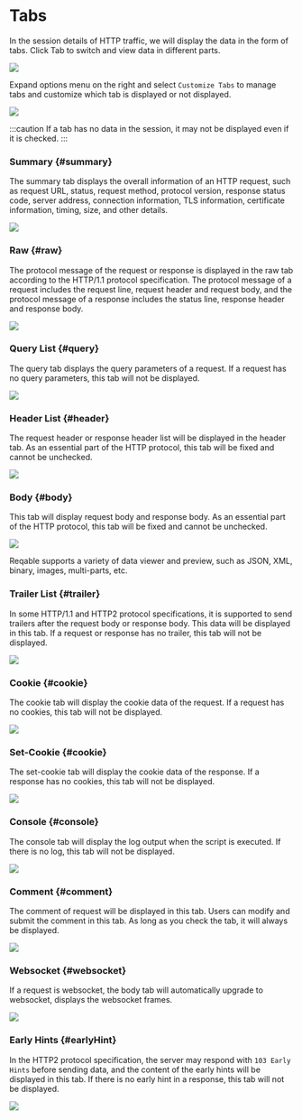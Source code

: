 # Tabs

In the session details of HTTP traffic, we will display the data in the form of tabs. Click Tab to switch and view data in different parts.

![](arts/tabs_01.png)

Expand options menu on the right and select `Customize Tabs` to manage tabs and customize which tab is displayed or not displayed.

![](arts/tabs_02.png)

:::caution
If a tab has no data in the session, it may not be displayed even if it is checked.
:::

### Summary {#summary}

The summary tab displays the overall information of an HTTP request, such as request URL, status, request method, protocol version, response status code, server address, connection information, TLS information, certificate information, timing, size, and other details.

![](arts/tabs_03.png)

### Raw {#raw}

The protocol message of the request or response is displayed in the raw tab according to the HTTP/1.1 protocol specification. The protocol message of a request includes the request line, request header and request body, and the protocol message of a response includes the status line, response header and response body.

![](arts/tabs_04.png)

### Query List {#query}

The query tab displays the query parameters of a request. If a request has no query parameters, this tab will not be displayed.

![](arts/tabs_05.png)

### Header List {#header}

The request header or response header list will be displayed in the header tab. As an essential part of the HTTP protocol, this tab will be fixed and cannot be unchecked.

![](arts/tabs_06.png)

### Body {#body}

This tab will display request body and response body. As an essential part of the HTTP protocol, this tab will be fixed and cannot be unchecked.

![](arts/tabs_07.png)

Reqable supports a variety of data viewer and preview, such as JSON, XML, binary, images, multi-parts, etc.

### Trailer List {#trailer}

In some HTTP/1.1 and HTTP2 protocol specifications, it is supported to send trailers after the request body or response body. This data will be displayed in this tab. If a request or response has no trailer, this tab will not be displayed.

![](arts/tabs_08.png)

### Cookie {#cookie}

The cookie tab will display the cookie data of the request. If a request has no cookies, this tab will not be displayed.

![](arts/tabs_09.png)

### Set-Cookie {#cookie}

The set-cookie tab will display the cookie data of the response. If a response has no cookies, this tab will not be displayed.

![](arts/tabs_10.png)

### Console {#console}

The console tab will display the log output when the script is executed. If there is no log, this tab will not be displayed.

![](arts/tabs_11.png)

### Comment {#comment}

The comment of request will be displayed in this tab. Users can modify and submit the comment in this tab. As long as you check the tab, it will always be displayed.

![](arts/tabs_12.png)

### Websocket {#websocket}

If a request is websocket, the body tab will automatically upgrade to websocket, displays the websocket frames.

![](arts/tabs_13.png)

### Early Hints {#earlyHint}

In the HTTP2 protocol specification, the server may respond with `103 Early Hints` before sending data, and the content of the early hints will be displayed in this tab. If there is no early hint in a response, this tab will not be displayed.

![](arts/tabs_14.png)